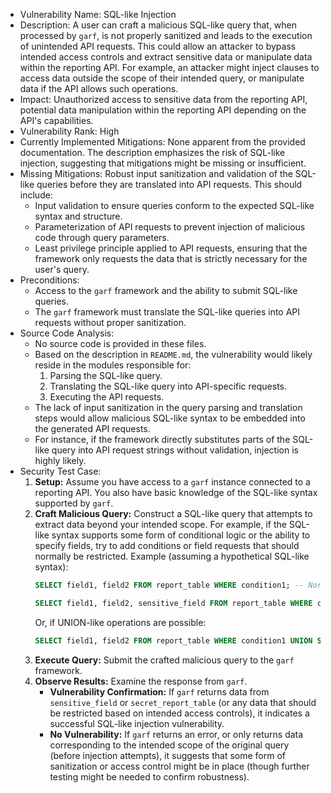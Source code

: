 - Vulnerability Name: SQL-like Injection
- Description: A user can craft a malicious SQL-like query that, when processed by `garf`, is not properly sanitized and leads to the execution of unintended API requests. This could allow an attacker to bypass intended access controls and extract sensitive data or manipulate data within the reporting API. For example, an attacker might inject clauses to access data outside the scope of their intended query, or manipulate data if the API allows such operations.
- Impact: Unauthorized access to sensitive data from the reporting API, potential data manipulation within the reporting API depending on the API's capabilities.
- Vulnerability Rank: High
- Currently Implemented Mitigations: None apparent from the provided documentation. The description emphasizes the risk of SQL-like injection, suggesting that mitigations might be missing or insufficient.
- Missing Mitigations: Robust input sanitization and validation of the SQL-like queries before they are translated into API requests. This should include:
    - Input validation to ensure queries conform to the expected SQL-like syntax and structure.
    - Parameterization of API requests to prevent injection of malicious code through query parameters.
    - Least privilege principle applied to API requests, ensuring that the framework only requests the data that is strictly necessary for the user's query.
- Preconditions:
    - Access to the `garf` framework and the ability to submit SQL-like queries.
    - The `garf` framework must translate the SQL-like queries into API requests without proper sanitization.
- Source Code Analysis:
    - No source code is provided in these files.
    - Based on the description in `README.md`, the vulnerability would likely reside in the modules responsible for:
        1. Parsing the SQL-like query.
        2. Translating the SQL-like query into API-specific requests.
        3. Executing the API requests.
    - The lack of input sanitization in the query parsing and translation steps would allow malicious SQL-like syntax to be embedded into the generated API requests.
    - For instance, if the framework directly substitutes parts of the SQL-like query into API request strings without validation, injection is highly likely.
- Security Test Case:
    1. **Setup:** Assume you have access to a `garf` instance connected to a reporting API. You also have basic knowledge of the SQL-like syntax supported by `garf`.
    2. **Craft Malicious Query:** Construct a SQL-like query that attempts to extract data beyond your intended scope. For example, if the SQL-like syntax supports some form of conditional logic or the ability to specify fields, try to add conditions or field requests that should normally be restricted. Example (assuming a hypothetical SQL-like syntax):
       ```sql
       SELECT field1, field2 FROM report_table WHERE condition1; -- Normal query

       SELECT field1, field2, sensitive_field FROM report_table WHERE condition1; -- Attempt to access 'sensitive_field'
       ```
       Or, if UNION-like operations are possible:
       ```sql
       SELECT field1, field2 FROM report_table WHERE condition1 UNION SELECT secret_field1, secret_field2 FROM secret_report_table; -- Attempt to access 'secret_report_table'
       ```
    3. **Execute Query:** Submit the crafted malicious query to the `garf` framework.
    4. **Observe Results:** Examine the response from `garf`.
        - **Vulnerability Confirmation:** If `garf` returns data from `sensitive_field` or `secret_report_table` (or any data that should be restricted based on intended access controls), it indicates a successful SQL-like injection vulnerability.
        - **No Vulnerability:** If `garf` returns an error, or only returns data corresponding to the intended scope of the original query (before injection attempts), it suggests that some form of sanitization or access control might be in place (though further testing might be needed to confirm robustness).